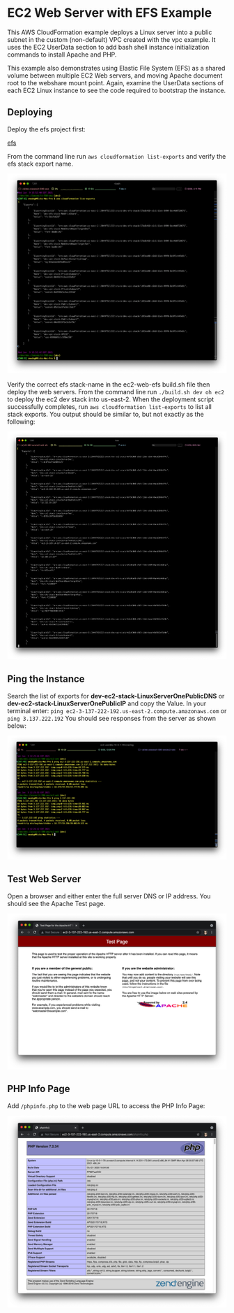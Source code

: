 # EC2 Web Server with EFS Example

This AWS CloudFormation example deploys a Linux server into a public subnet in the custom (non-default) VPC created with the vpc example. It uses the EC2 UserData section to add bash shell instance initialization commands to install Apache and PHP.

This example also demonstrates using Elastic File System (EFS) as a shared volume between multiple EC2 Web servers, and moving Apache document root to the webshare mount point. Again, examine the UserData sections of each EC2 Linux instance to see the code required to bootstrap the instance.

## Deploying

Deploy the efs project first:

<a href="../efs">efs</a>

From the command line run `aws cloudformation list-exports` and verify the efs stack export name.

<img src="diagrams/AWSExports.png"></img>

Verify the correct efs stack-name in the ec2-web-efs build.sh file then deploy the web servers. 
From the command line run `./build.sh dev oh ec2` to deploy the ec2 dev stack into us-east-2. When the deployment script successfully completes, run `aws cloudformation list-exports` to list all stack exports. You output should be similar to, but not exactly as the following:

<img src="diagrams/AWSExports2.png"></img>

## Ping the Instance
Search the list of exports for **dev-ec2-stack-LinuxServerOnePublicDNS** or **dev-ec2-stack-LinuxServerOnePublicIP** and copy the Value. In your terminal enter:
`ping ec2-3-137-222-192.us-east-2.compute.amazonaws.com` or `ping 3.137.222.192` You should see responses from the server as shown below:

<img src="diagrams/PingInstance.png"></img>

## Test Web Server
Open a browser and either enter the full server DNS or IP address. You should see the Apache Test page.

<img src="diagrams/ApacheTestPage.png"></img>

## PHP Info Page

Add `/phpinfo.php` to the web page URL to access the PHP Info Page:

<img src="diagrams/PHPInfoPage.png"></img>
